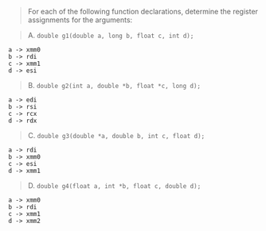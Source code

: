 > For each of the following function declarations, determine the register
> assignments for the arguments:

> A. `double g1(double a, long b, float c, int d);`
```
a -> xmm0
b -> rdi
c -> xmm1
d -> esi
```

> B. `double g2(int a, double *b, float *c, long d);`
```
a -> edi
b -> rsi
c -> rcx
d -> rdx
```

> C. `double g3(double *a, double b, int c, float d);`
```
a -> rdi
b -> xmm0
c -> esi
d -> xmm1
```

> D. `double g4(float a, int *b, float c, double d);`
```
a -> xmm0
b -> rdi
c -> xmm1
d -> xmm2
```
